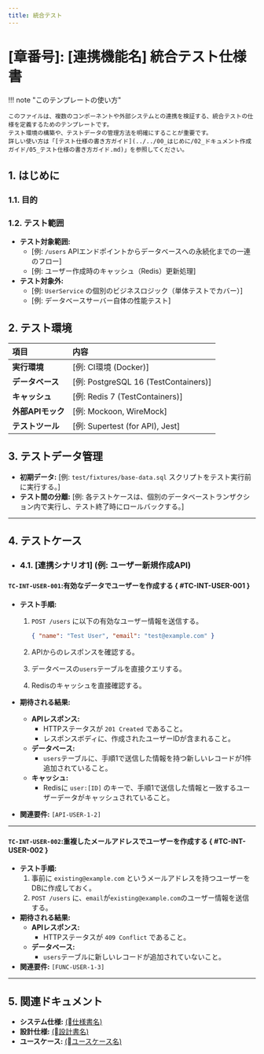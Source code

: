 ```yaml
---
title: 統合テスト
---
```


# [章番号]: [連携機能名] 統合テスト仕様書

!!! note "このテンプレートの使い方"

    このファイルは、複数のコンポーネントや外部システムとの連携を検証する、統合テストの仕様を定義するためのテンプレートです。
    テスト環境の構築や、テストデータの管理方法を明確にすることが重要です。
    詳しい使い方は「[テスト仕様の書き方ガイド](../../00_はじめに/02_ドキュメント作成ガイド/05_テスト仕様の書き方ガイド.md)」を参照してください。

## 1. はじめに

### 1.1. 目的

### 1.2. テスト範囲

- **テスト対象範囲:**
    - [例: `/users` APIエンドポイントからデータベースへの永続化までの一連のフロー]
    - [例: ユーザー作成時のキャッシュ（Redis）更新処理]
- **テスト対象外:**
    - [例: `UserService` の個別のビジネスロジック（単体テストでカバー）]
    - [例: データベースサーバー自体の性能テスト]

## 2. テスト環境

| 項目              | 内容                                 |
| :---------------- | :----------------------------------- |
| **実行環境**      | [例: CI環境 (Docker)]                |
| **データベース**  | [例: PostgreSQL 16 (TestContainers)] |
| **キャッシュ**    | [例: Redis 7 (TestContainers)]       |
| **外部APIモック** | [例: Mockoon, WireMock]              |
| **テストツール**  | [例: Supertest (for API), Jest]      |

## 3. テストデータ管理

- **初期データ:** [例: `test/fixtures/base-data.sql` スクリプトをテスト実行前に実行する。]
- **テスト間の分離:** [例: 各テストケースは、個別のデータベーストランザクション内で実行し、テスト終了時にロールバックする。]

---

## 4. テストケース

- ### 4.1. [連携シナリオ1] (例: ユーザー新規作成API)

#### `TC-INT-USER-001`:有効なデータでユーザーを作成する { #TC-INT-USER-001 }

- **テスト手順:**
    1. `POST /users` に以下の有効なユーザー情報を送信する。

        ```json
        { "name": "Test User", "email": "test@example.com" }
        ```

    2. APIからのレスポンスを確認する。
    3. データベースの`users`テーブルを直接クエリする。
    4. Redisのキャッシュを直接確認する。

- **期待される結果:**
    - **APIレスポンス:**
        - HTTPステータスが `201 Created` であること。
        - レスポンスボディに、作成されたユーザーIDが含まれること。
    - **データベース:**
        - `users`テーブルに、手順1で送信した情報を持つ新しいレコードが1件追加されていること。
    - **キャッシュ:**
        - Redisに `user:[ID]` のキーで、手順1で送信した情報と一致するユーザーデータがキャッシュされていること。
- **関連要件:** `[API-USER-1-2]`

---

#### `TC-INT-USER-002`:重複したメールアドレスでユーザーを作成する { #TC-INT-USER-002 }

- **テスト手順:**
    1. 事前に `existing@example.com` というメールアドレスを持つユーザーをDBに作成しておく。
    2. `POST /users` に、`email`が`existing@example.com`のユーザー情報を送信する。
- **期待される結果:**
    - **APIレスポンス:**
        - HTTPステータスが `409 Conflict` であること。
    - **データベース:**
        - `users`テーブルに新しいレコードが追加されていないこと。
- **関連要件:** `[FUNC-USER-1-3]`

---

## 5. 関連ドキュメント

- **システム仕様:** [(仕様書名)](../../../../01_システム仕様/README.md)
- **設計仕様:** [(設計書名)](../../../../03_設計仕様/README.md)
- **ユースケース:** [(ユースケース名)](../../../../02_ユースケース/README.md)
